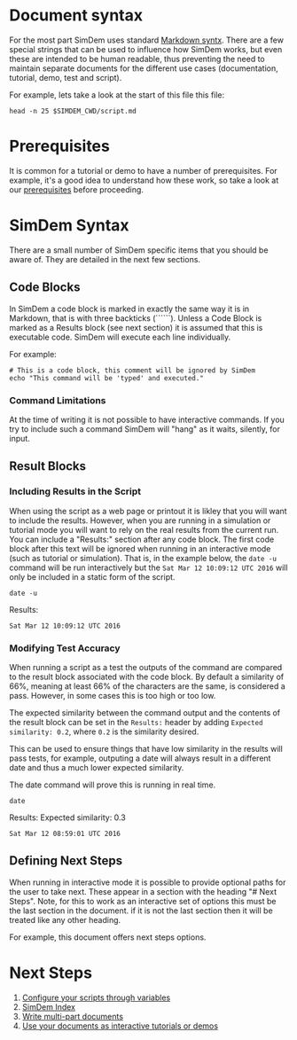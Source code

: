 # Document syntax

For the most part SimDem uses
standard
[Markdown syntx](https://daringfireball.net/projects/markdown/syntax). There
are a few special strings that can be used to influence how SimDem
works, but even these are intended to be human readable, thus
preventing the need to maintain separate documents for the different
use cases (documentation, tutorial, demo, test and script).

For example, lets take a look at the start of this file this file:

```
head -n 25 $SIMDEM_CWD/script.md 
```

# Prerequisites

It is common for a tutorial or demo to have a number of
prerequisites. For example, it's a good idea to understand how these
work, so take a look at our [prerequisites](./prerequisites/script.md)
before proceeding.

# SimDem Syntax

There are a small number of SimDem specific items that you should be
aware of. They are detailed in the next few sections.

## Code Blocks

In SimDem a code block is marked in exactly the same way it is in
Markdown, that is with three backticks (``````). Unless a Code Block
is marked as a Results block (see next section) it is assumed that
this is executable code. SimDem will execute each line individually.

For example:

```
# This is a code block, this comment will be ignored by SimDem
echo "This command will be 'typed' and executed."
```

### Command Limitations

At the time of writing it is not possible to have interactive
commands. If you try to include such a command SimDem will "hang" as
it waits, silently, for input.

## Result Blocks

### Including Results in the Script

When using the script as a web page or printout it is likley that you
will want to include the results. However, when you are running in a
simulation or tutorial mode you will want to rely on the real results
from the current run. You can include a "Results:" section after any
code block. The first code block after this text will be ignored when
running in an interactive mode (such as tutorial or simulation). That
is, in the example below, the `date -u` command will be run
interactively but the `Sat Mar 12 10:09:12 UTC 2016` will only be
included in a static form of the script.

```
date -u
```

Results:

```
Sat Mar 12 10:09:12 UTC 2016
```

### Modifying Test Accuracy

When running a script as a test the outputs of the command are
compared to the result block associated with the code block. By
default a similarity of 66%, meaning at least 66% of the characters
are the same, is considered a pass. However, in some cases this is too
high or too low.

The expected similarity between the command output and the contents of
the result block can be set in the `Results:` header by adding
`Expected similarity: 0.2`, where `0.2` is the similarity desired.

This can be used to ensure things that have low similarity in the results will pass tests, for example, outputing a date will always result in a different date and thus a much lower expected similarity.

The date command will prove this is running in real time.

```
date
```

Results: Expected similarity: 0.3

```
Sat Mar 12 08:59:01 UTC 2016
```

## Defining Next Steps

When running in interactive mode it is possible to provide optional
paths for the user to take next. These appear in a section with the
heading "# Next Steps". Note, for this to work as an interactive set
of options this must be the last section in the document. if it is not
the last section then it will be treated like any other heading.

For example, this document offers next steps options.

# Next Steps

  1. [Configure your scripts through variables](../variables/script.md)
  2. [SimDem Index](../script.md)
  3. [Write multi-part documents](../multipart/script.md)
  4. [Use your documents as interactive tutorials or demos](../running/script.md)
